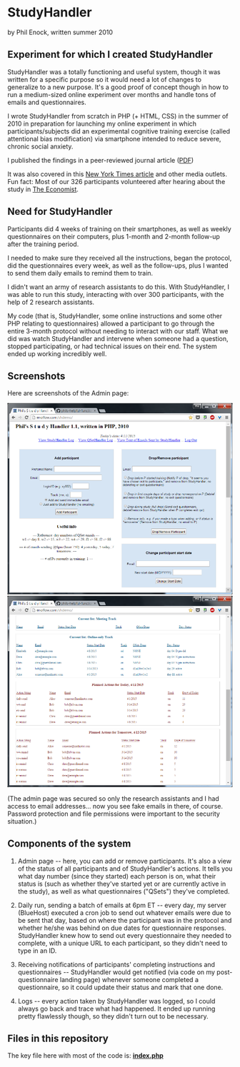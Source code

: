 # StudyHandler
by Phil Enock, written summer 2010

## Experiment for which I created StudyHandler
StudyHandler was a totally functioning and useful system, though it was written for a specific purpose so it would need a lot of changes to generalize to a new purpose. It's a good proof of concept though in how to run a medium-sized online experiment over months and handle tons of emails and questionnaires.

I wrote StudyHandler from scratch in PHP (+ HTML, CSS) in the summer of 2010 in preparation for launching my online experiment in which participants/subjects did an experimental cognitive training exercise (called attentional bias modification) via smartphone intended to reduce severe, chronic social anxiety.

I published the findings in a peer-reviewed journal article ([PDF](https://dl.dropboxusercontent.com/u/11449376/papers/Enock-2014-smartphone-ABM.pdf))

It was also covered in this [New York Times article](http://www.nytimes.com/2012/02/14/health/feeling-anxious-soon-there-will-be-an-app-for-that.html) and other media outlets. Fun fact: Most of our 326 participants volunteered after hearing about the study in [The Economist](http://www.economist.com/node/18276234).

## Need for StudyHandler
Participants did 4 weeks of training on their smartphones, as well as weekly questionnaires on their computers, plus 1-month and 2-month follow-up after the training period.

I needed to make sure they received all the instructions, began the protocol, did the questionnaires every week, as well as the follow-ups, plus I wanted to send them daily emails to remind them to train.

I didn't want an army of research assistants to do this. With StudyHandler, I was able to run this study, interacting with over 300 participants, with the help of 2 research assistants.

My code (that is, StudyHandler, some online instructions and some other PHP relating to questionnaires) allowed a participant to go through the entire 3-month protocol without needing to interact with our staff. What we did was watch StudyHandler and intervene when someone had a question, stopped participating, or had technical issues on their end. The system ended up working incredibly well.

## Screenshots
Here are screenshots of the Admin page:

![Screenshot of Admin page 1](screenshot-p1.png)
![Screenshot of Admin page 2](screenshot-p2.png)

(The admin page was secured so only the research assistants and I had access to email addresses... now you see fake emails in there, of course. Password protection and file permissions were important to the security situation.)

## Components of the system
1. Admin page -- here, you can add or remove participants. It's also a view of the status of all participants and of StudyHandler's actions. It tells you what day number (since they started) each person is on, what their status is (such as whether they've started yet or are currently active in the study), as well as what questionnaires ("QSets") they've completed.

2. Daily run, sending a batch of emails at 6pm ET -- every day, my server (BlueHost) executed a cron job to send out whatever emails were due to be sent that day, based on where the participant was in the protocol and whether he/she was behind on due dates for questionnaire responses. StudyHandler knew how to send out every questionnaire they needed to complete, with a unique URL to each participant, so they didn't need to type in an ID.

3. Receiving notifications of participants' completing instructions and questionnaires -- StudyHandler would get notified (via code on my post-questionnaire landing page) whenever someone completed a questionnaire, so it could update their status and mark that one done.

4. Logs -- every action taken by StudyHandler was logged, so I could always go back and trace what had happened. It ended up running pretty flawlessly though, so they didn't turn out to be necessary.

## Files in this repository
The key file here with most of the code is: **[index.php](index.php)**
